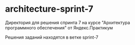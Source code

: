 # architecture-sprint-7
Директория для решения спринта 7 на курсе "Архитектура программного обеспечения" от Яндекс.Практикум

Решения заданий находятся в ветке sprint-7